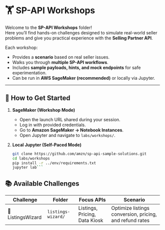 # 🏋️ SP-API Workshops

Welcome to the **SP-API Workshops** folder!  
Here you’ll find hands-on challenges designed to simulate real-world seller problems and give you practical experience with the **Selling Partner API**.

Each workshop:
- Provides a **scenario** based on real seller issues.
- Walks you through **multiple SP-API workflows**.
- Includes **sample payloads, hints, and mock endpoints** for safe experimentation.
- Can be run in **AWS SageMaker (recommended)** or locally via Jupyter.

---

## 🚀 How to Get Started

1. **SageMaker (Workshop Mode)**  
   - Open the launch URL shared during your session.  
   - Log in with provided credentials.  
   - Go to **Amazon SageMaker → Notebook Instances**.  
   - Open Jupyter and navigate to `labs/workshops/`.

2. **Local Jupyter (Self-Paced Mode)**  
   ```bash
   git clone https://github.com/amzn/sp-api-sample-solutions.git
   cd labs/workshops
   pip install -r ../env/requirements.txt
   jupyter lab```

## 📚 Available Challenges

| Challenge             | Folder              | Focus APIs                         | Scenario                                                       |
|-----------------------|---------------------|------------------------------------|----------------------------------------------------------------|
| 🧙 ListingsWizard     | `listings-wizard/`   | Listings, Pricing, Data Kiosk      | Optimize listings conversion, pricing, and refund rates        |
